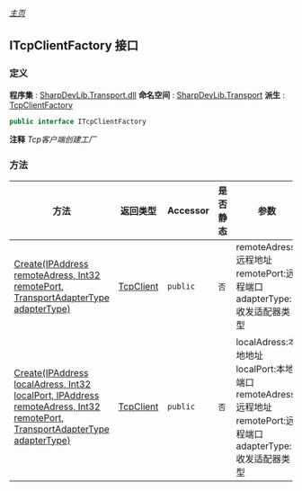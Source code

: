 ###### [主页](./Index.md "主页")
## ITcpClientFactory 接口
### 定义
**程序集** : [SharpDevLib.Transport.dll](./SharpDevLib.Transport.assembly.md "SharpDevLib.Transport.dll")
**命名空间** : [SharpDevLib.Transport](./SharpDevLib.Transport.namespace.md "SharpDevLib.Transport")
**派生** : [TcpClientFactory](./SharpDevLib.Transport.TcpClientFactory.md "TcpClientFactory")
``` csharp
public interface ITcpClientFactory
```
**注释**
*Tcp客户端创建工厂*

### 方法
|方法|返回类型|Accessor|是否静态|参数|
|---|---|---|---|---|
|[Create(IPAddress remoteAdress, Int32 remotePort, TransportAdapterType adapterType)](./SharpDevLib.Transport.ITcpClientFactory.Create.IPAddress.Int32.TransportAdapterType.md "Create(IPAddress remoteAdress, Int32 remotePort, TransportAdapterType adapterType)")|[TcpClient](./SharpDevLib.Transport.TcpClient.md "TcpClient")|`public`|`否`|remoteAdress:远程地址<br>remotePort:远程端口<br>adapterType:收发适配器类型|
|[Create(IPAddress localAdress, Int32 localPort, IPAddress remoteAdress, Int32 remotePort, TransportAdapterType adapterType)](./SharpDevLib.Transport.ITcpClientFactory.Create.IPAddress.Int32.IPAddress.Int32.TransportAdapterType.md "Create(IPAddress localAdress, Int32 localPort, IPAddress remoteAdress, Int32 remotePort, TransportAdapterType adapterType)")|[TcpClient](./SharpDevLib.Transport.TcpClient.md "TcpClient")|`public`|`否`|localAdress:本地地址<br>localPort:本地端口<br>remoteAdress:远程地址<br>remotePort:远程端口<br>adapterType:收发适配器类型|

